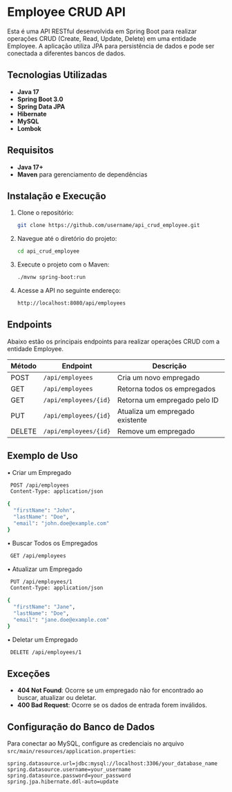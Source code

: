 # Employee CRUD API

Esta é uma API RESTful desenvolvida em Spring Boot para realizar operações CRUD (Create, Read, Update, Delete) em uma entidade Employee. A aplicação utiliza JPA para persistência de dados e pode ser conectada a diferentes bancos de dados.

## Tecnologias Utilizadas

- **Java 17**
- **Spring Boot 3.0**
- **Spring Data JPA**
- **Hibernate**
- **MySQL**
- **Lombok**

## Requisitos

- **Java 17+**
- **Maven** para gerenciamento de dependências

## Instalação e Execução

1. Clone o repositório:
   ```bash
   git clone https://github.com/username/api_crud_employee.git
    ````
    
2. Navegue até o diretório do projeto:
    ```bash
   cd api_crud_employee
    ````
3. Execute o projeto com o Maven:
    ```bash
   ./mvnw spring-boot:run
    ````     
4. Acesse a API no seguinte endereço:
    ```bash
   http://localhost:8080/api/employees
    ````

## Endpoints

Abaixo estão os principais endpoints para realizar operações CRUD com a entidade Employee.

| Método  | Endpoint             | Descrição                         |
|---------|----------------------|-----------------------------------|
| POST    | `/api/employees`     | Cria um novo empregado            |
| GET     | `/api/employees`     | Retorna todos os empregados       |
| GET     | `/api/employees/{id}`| Retorna um empregado pelo ID      |
| PUT     | `/api/employees/{id}`| Atualiza um empregado existente   |
| DELETE  | `/api/employees/{id}`| Remove um empregado               |

## Exemplo de Uso

• Criar um Empregado
```bash
 POST /api/employees
 Content-Type: application/json

{
  "firstName": "John",
  "lastName": "Doe",
  "email": "john.doe@example.com"
}
```

• Buscar Todos os Empregados
```bash
 GET /api/employees
````

• Atualizar um Empregado
```bash
 PUT /api/employees/1
 Content-Type: application/json

{
  "firstName": "Jane",
  "lastName": "Doe",
  "email": "jane.doe@example.com"
}
```

• Deletar um Empregado
```bash
 DELETE /api/employees/1
````

## Exceções

- **404 Not Found**: Ocorre se um empregado não for encontrado ao buscar, atualizar ou deletar.
- **400 Bad Request**: Ocorre se os dados de entrada forem inválidos.

## Configuração do Banco de Dados

Para conectar ao MySQL, configure as credenciais no arquivo `src/main/resources/application.properties`:

```properties
spring.datasource.url=jdbc:mysql://localhost:3306/your_database_name
spring.datasource.username=your_username
spring.datasource.password=your_password
spring.jpa.hibernate.ddl-auto=update
